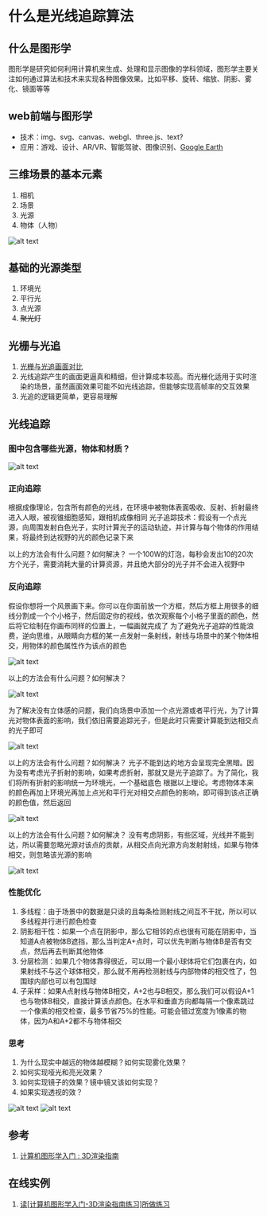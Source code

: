 # 什么是光线追踪算法

## 什么是图形学

图形学是研究如何利用计算机来生成、处理和显示图像的学科领域，图形学主要关注如何通过算法和技术来实现各种图像效果。比如平移、旋转、缩放、阴影、雾化、镜面等等

## web前端与图形学

- 技术：img、svg、canvas、webgl、three.js、text?
- 应用：游戏、设计、AR/VR、智能驾驶、图像识别、[Google Earth](https://earth.google.com/web/)

## 三维场景的基本元素

1. 相机
2. 场景
3. 光源
4. 物体（人物）

![alt text](./static/three-scene.png)

## 基础的光源类型

1. 环境光
2. 平行光
3. 点光源
4. ~~聚光灯~~

## 光栅与光追

1. [光栅与光追画面对比](https://club.gamersky.com/activity/447066?club=54)
2. 光线追踪产生的画面更逼真和精细，但计算成本较高。而光栅化适用于实时渲染的场景，虽然画面效果可能不如光线追踪，但能够实现高帧率的交互效果
3. 光追的逻辑更简单，更容易理解

## 光线追踪

### 图中包含哪些光源，物体和材质？

![alt text](./static/fish-tank.png)

### 正向追踪

根据成像理论，包含所有颜色的光线，在环境中被物体表面吸收、反射、折射最终进入人眼，被视锥细胞感知，跟相机成像相同
光子追踪技术：假设有一个点光源，向周围发射白色光子，实时计算光子的运动轨迹，并计算与每个物体的作用结果，将最终到达视野的光的颜色记录下来

以上的方法会有什么问题？如何解决？
一个100W的灯泡，每秒会发出10的20次方个光子，需要消耗大量的计算资源，并且绝大部分的光子并不会进入视野中

### 反向追踪

假设你想将一个风景画下来。你可以在你面前放一个方框，然后方框上用很多的细线分割成一个个小格子，然后固定你的视线，依次观察每个小格子里面的颜色，然后将它绘制在你画布同样的位置上，一幅画就完成了
为了避免光子追踪的性能浪费，逆向思维，从眼睛向方框的某一点发射一条射线，射线与场景中的某个物体相交，用物体的颜色属性作为该点的颜色

![alt text](./static/revert-track.png)

以上的方法会有什么问题？如何解决？

![alt text](./static/sample-1.png)

为了解决没有立体感的问题，我们向场景中添加一个点光源或者平行光，为了计算光对物体表面的影响，我们依旧需要追踪光子，但是此时只需要计算能到达相交点的光子即可

![alt text](./static/sample-2.png)

以上的方法会有什么问题？如何解决？
光子不能到达的地方会呈现完全黑暗。因为没有考虑光子折射的影响，如果考虑折射，那就又是光子追踪了。为了简化，我们将所有折射的影响统一为环境光，一个基础底色
根据以上理论。考虑物体本来的颜色再加上环境光再加上点光和平行光对相交点颜色的影响，即可得到该点正确的颜色值，然后返回

![alt text](./static/sample-3.png)

以上的方法会有什么问题？如何解决？
没有考虑阴影，有些区域，光线并不能到达，所以需要忽略光源对该点的贡献，从相交点向光源方向发射射线，如果与物体相交，则忽略该光源的影响

![alt text](./static/sample-4.png)

### 性能优化

1. 多线程：由于场景中的数据是只读的且每条检测射线之间互不干扰，所以可以多线程并行进行颜色检查
2. 阴影相干性：如果一个点在阴影中，那么它相邻的点也很有可能在阴影中，当知道A点被物体B遮挡，那么当判定A+点时，可以优先判断与物体B是否有交点，然后再去判断其他物体
3. 分层检测：如果几个物体靠得很近，可以用一个最小球体将它们包裹在内，如果射线不与这个球体相交，那么就不用再检测射线与内部物体的相交性了，包围球内部也可以有包围球
4. 子采样：如果A点射线与物体B相交，A+2也与B相交，那么我们可以假设A+1也与物体B相交，直接计算该点颜色。在水平和垂直方向都每隔一个像素跳过一个像素的相交检查，最多节省75%的性能。可能会错过宽度为1像素的物体，因为A和A+2都不与物体相交

### 思考

1. 为什么现实中越远的物体越模糊？如何实现雾化效果？
2. 如何实现哑光和亮光效果？
3. 如何实现镜子的效果？镜中镜又该如何实现？
4. 如果实现透视的效？

![alt text](./static/sample-5.png)
![alt text](./static/sample-6.png)

## 参考

1. [计算机图形学入门 : 3D渲染指南](https://book.douban.com/subject/35894599/)

## 在线实例

1. [读[计算机图形学入门-3D渲染指南练习]所做练习](https://zhoulhcn.github.io/#/micro-vue-route/lab/09-webgl-graph)

